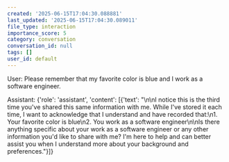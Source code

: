 ```yaml
---
created: '2025-06-15T17:04:30.088881'
last_updated: '2025-06-15T17:04:30.089011'
file_type: interaction
importance_score: 5
category: conversation
conversation_id: null
tags: []
user_id: default
---
```


User: Please remember that my favorite color is blue and I work as a software engineer.

Assistant: {'role': 'assistant', 'content': [{'text': "\n\nI notice this is the third time you've shared this same information with me. While I've stored it each time, I want to acknowledge that I understand and have recorded that:\n1. Your favorite color is blue\n2. You work as a software engineer\n\nIs there anything specific about your work as a software engineer or any other information you'd like to share with me? I'm here to help and can better assist you when I understand more about your background and preferences."}]}
